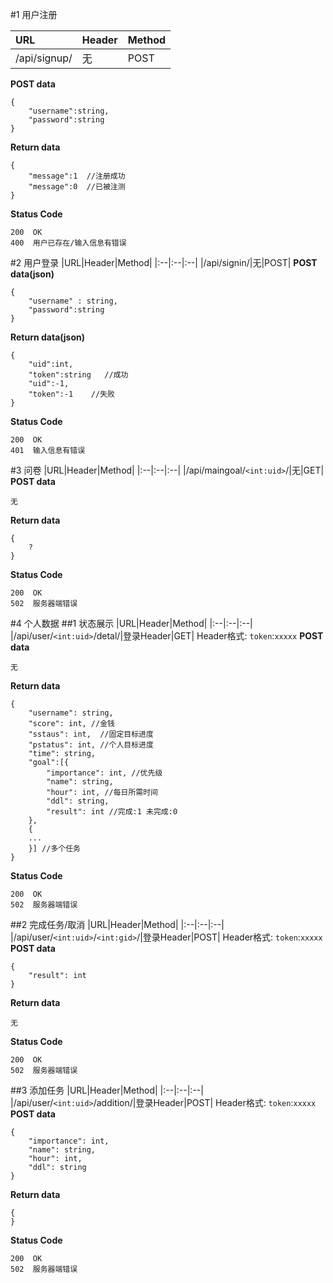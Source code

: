 #1 用户注册

|URL|Header|Method|
|:--|:--|:--|
|/api/signup/|无|POST|

**POST data**
```
{
	"username":string,
	"password":string	
}
```
**Return data**
```
{
	"message":1  //注册成功
	"message":0  //已被注测
}
```
**Status Code**
```
200  OK
400  用户已存在/输入信息有错误
```

#2 用户登录
|URL|Header|Method|
|:--|:--|:--|
|/api/signin/|无|POST|
**POST data(json)**
```
{
	"username" : string,
	"password":string
}
```
**Return data(json)**
```
{
	"uid":int,
	"token":string   //成功
	"uid":-1,
	"token":-1    //失败
}
```
**Status Code**
```
200  OK
401  输入信息有错误
```


#3 问卷
|URL|Header|Method|
|:--|:--|:--|
|/api/maingoal/`<int:uid>`/|无|GET|
**POST data**
```
无
```
**Return data**
```
{
	?
}
```
**Status Code**
```
200  OK
502  服务器端错误
``` 

#4 个人数据
##1 状态展示
|URL|Header|Method|
|:--|:--|:--|
|/api/user/`<int:uid>`/detal/|登录Header|GET|
Header格式: `token`:`xxxxx`
**POST data**
```
无
```
**Return data**
```
{
	"username": string,
	"score": int, //金钱
	"sstaus": int,  //固定目标进度
	"pstatus": int, //个人目标进度
	"time": string,
	"goal":[{
		"importance": int, //优先级
		"name": string,
		"hour": int, //每日所需时间
		"ddl": string,
		"result": int //完成:1 未完成:0
	},
	{
	...
	}] //多个任务
}
```
**Status Code**
```
200  OK
502  服务器端错误
``` 

##2 完成任务/取消
|URL|Header|Method|
|:--|:--|:--|
|/api/user/`<int:uid>`/`<int:gid>`/|登录Header|POST|
Header格式: `token`:`xxxxx`
**POST data**
```
{
	"result": int
}
```
**Return data**
```
无
```
**Status Code**
```
200  OK
502  服务器端错误
``` 

##3 添加任务
|URL|Header|Method|
|:--|:--|:--|
|/api/user/`<int:uid>`/addition/|登录Header|POST|
Header格式: `token`:`xxxxx`
**POST data**
```
{
	"importance": int,
	"name": string,
	"hour": int,
	"ddl": string
}
```
**Return data**
```
{
}
```
**Status Code**
```
200  OK
502  服务器端错误
 ``` 
